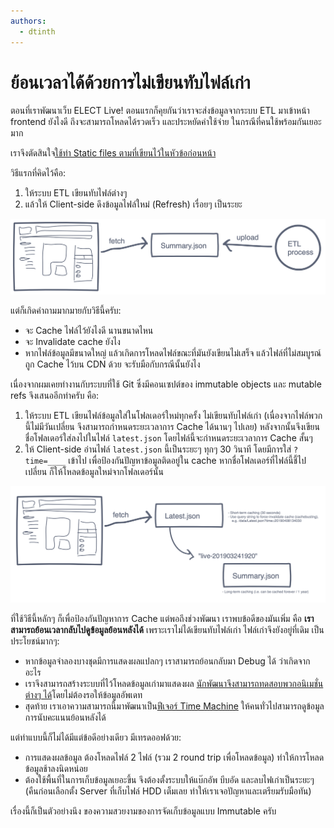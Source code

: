 ```yaml
---
authors:
  - dtinth
---
```


# ย้อนเวลาได้ด้วยการไม่เขียนทับไฟล์เก่า

<author-list></author-list>

ตอนที่เราพัฒนาเว็บ ELECT Live!
ตอนแรกก็คุยกันว่าเราจะส่งข้อมูลจากระบบ ETL มาเข้าหน้า frontend ยังไงดี
ถึงจะสามารถโหลดได้รวดเร็ว และประหยัดค่าใช้จ่าย ในกรณีที่คนใช้พร้อมกันเยอะมาก

เราจึงตัดสินใจ[ใช้ท่า Static files ตามที่เขียนไว้ในหัวข้อก่อนหน้า](../static-caching/)

วิธีแรกที่คิดไว้คือ:

1. ให้ระบบ ETL เขียนทับไฟล์ต่างๆ
2. แล้วให้ Client-side ดึงข้อมูลไฟล์ใหม่ (Refresh) เรื่อยๆ เป็นระยะ

![](./Untitled-c2ebf3ba-3846-4b55-8567-432af0f77cb6.png)

แต่ก็เกิดคำถามมากมายกับวิธีนี้ครับ:

- จะ Cache ไฟล์ไว้ยังไงดี
  นานขนาดไหน
- จะ Invalidate cache ยังไง
- หากไฟล์ข้อมูลมีขนาดใหญ่
  แล้วเกิดการโหลดไฟล์ขณะที่มันยังเขียนไม่เสร็จ
  แล้วไฟล์ที่ไม่สมบูรณ์ถูก Cache ไว้บน CDN ด้วย
  จะรับมือกับกรณีนั้นยังไง

เนื่องจากผมเคยทำงานกับระบบที่ใช้ Git
ซึ่งมีคอนเซปต์ของ immutable objects และ mutable refs
จึงเสนออีกท่าครับ
คือ:

1. ให้ระบบ ETL เขียนไฟล์ข้อมูลใส่ในโฟลเดอร์ใหม่ทุกครั้ง
   ไม่เขียนทับไฟล์เก่า (เนื่องจากไฟล์พวกนี้ไม่มีวันเปลี่ยน จึงสามารถกำหนดระยะเวลาการ Cache ได้นานๆ ไปเลย)
   หลังจากนั้นจึงเขียนชื่อโฟลเดอร์ใส่ลงไปในไฟล์ `latest.json`
   โดยไฟล์นี้จะกำหนดระยะเวลาการ Cache สั้นๆ
2. ให้ Client-side อ่านไฟล์ `latest.json` นี้เป็นระยะๆ ทุกๆ 30 วินาที
   โดยมีการใส่ `?time=____` เข้าไป เพื่อป้องกันปัญหาข้อมูลติดอยู่ใน cache
   หากชื่อโฟลเดอร์ที่ไฟล์นี้ชี้ไปเปลี่ยน ก็ให้โหลดข้อมูลใหม่จากโฟลเดอร์นั้น

![](./Untitled-ecbc8968-a4c7-429f-994c-6d2503ceed76.png)

ที่ใช้วิธีนี้หลักๆ ก็เพื่อป้องกันปัญหาการ Cache
แต่พอถึงช่วงพัฒนา เราพบข้อดีของมันเพิ่ม คือ **เราสามารถย้อนเวลากลับไปดูข้อมูลย้อนหลังได้**
เพราะเราไม่ได้เขียนทับไฟล์เก่า ไฟล์เก่าจึงยังอยู่ที่เดิม เป็นประโยชน์มากๆ:

- หากข้อมูลจำลองบางชุดมีการแสดงผลแปลกๆ
  เราสามารถย้อนกลับมา Debug ได้ ว่าเกิดจากอะไร
- เราจึงสามารถสร้างระบบที่ไว้โหลดข้อมูลเก่ามาแสดงผล
  [นักพัฒนาจึงสามารถทดสอบพวกอนิเมชั่นต่างๆ ได้](../dx/)โดยไม่ต้องรอให้ข้อมูลอัพเดท
- สุดท้าย เราเอาความสามารถนี้มาพัฒนาเป็น[ฟีเจอร์ Time Machine](https://web.facebook.com/electinth/videos/620545565077243/)
  ให้คนทั่วไปสามารถดูข้อมูลการนับคะแนนย้อนหลังได้

แต่ทำแบบนี้ก็ไม่ได้มีแต่ข้อดีอย่างเดียว
มีเทรดออฟด้วย:

- การแสดงผลข้อมูล
  ต้องโหลดไฟล์ 2 ไฟล์
  (รวม 2 round trip เพื่อโหลดข้อมูล)
  ทำให้การโหลดข้อมูลช้าลงนิดหน่อย
- ต้องใช้พื้นที่ในการเก็บข้อมูลเยอะขึ้น
  จึงต้องตั้งระบบให้แบ๊กอัพ บีบอัด และลบไฟเก่าเป็นระยะๆ
  (คืนก่อนเลือกตั้ง Server ที่เก็บไฟล์ HDD เต็มเลย ทำให้เราเจอปัญหาและเตรียมรับมือทัน)

เรื่องนี้ก็เป็นตัวอย่างนึง
ของความสวยงามของการจัดเก็บข้อมูลแบบ Immutable ครับ
